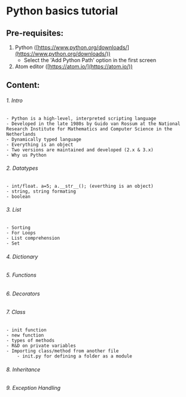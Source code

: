 # Python basics tutorial

## Pre-requisites:
1. Python  ([https://www.python.org/downloads/](https://www.python.org/downloads/))
	- Select the 'Add Python Path' option in the first screen
2. Atom editor ([https://atom.io/](https://atom.io/))

## Content:
###### 1. Intro
	- Python is a high-level, interpreted scripting language
	- Developed in the late 1980s by Guido van Rossum at the National Research Institute for Mathematics and Computer Science in the Netherlands
	- Dynamically typed language
	- Everything is an object
	- Two versions are maintained and developed (2.x & 3.x)
	- Why us Python

###### 2. Datatypes
	- int/float. a=5; a.__str__(); (everthing is an object)
	- string, string formating
	- boolean
###### 3. List 
	- Sorting
	- For Loops
	- List comprehension
	- Set
###### 4. Dictionary
######  5. Functions
######  6. Decorators
######  7. Class
	- init function
	- new function
	- types of methods
	- R&D on private variables
	- Importing class/method from another file
		- init.py for defining a folder as a module
###### 8. Inheritance
###### 9. Exception Handling
